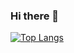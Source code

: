 ### Hi there 👋

[![Top Langs](https://github-readme-stats.vercel.app/api/top-langs/?username=afritzler&hide=javascript,html,css&layout=compact&langs_count=20)](https://github.com/anuraghazra/github-readme-stats)


<!--
**afritzler/afritzler** is a ✨ _special_ ✨ repository because its `README.md` (this file) appears on your GitHub profile.

Here are some ideas to get you started:

- 🔭 I’m currently working on ...
- 🌱 I’m currently learning ...
- 👯 I’m looking to collaborate on ...
- 🤔 I’m looking for help with ...
- 💬 Ask me about ...
- 📫 How to reach me: ...
- 😄 Pronouns: ...
- ⚡ Fun fact: ...
-->

